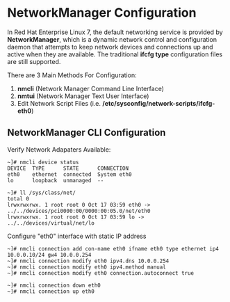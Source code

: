 # NetworkManager Configuration
In Red Hat Enterprise Linux 7, the default networking service is provided by **NetworkManager**, which is a dynamic network control and configuration daemon that attempts to keep network devices and connections up and active when they are available. The traditional **ifcfg type** configuration files are still supported.

There are 3 Main Methods For Configuration:

1. **nmcli** (Network Manager Command Line Interface)
2. **nmtui** (Network Manager Text User Interface)
3. Edit Network Script Files (i.e. **/etc/sysconfig/network-scripts/ifcfg-eth0**)

## NetworkManager CLI Configuration

Verify Network Adapaters Available:
```
~]# nmcli device status
DEVICE  TYPE      STATE      CONNECTION  
eth0    ethernet  connected  System eth0 
lo      loopback  unmanaged  -- 

~]# ll /sys/class/net/
total 0
lrwxrwxrwx. 1 root root 0 Oct 17 03:59 eth0 -> ../../devices/pci0000:00/0000:00:05.0/net/eth0
lrwxrwxrwx. 1 root root 0 Oct 17 03:59 lo -> ../../devices/virtual/net/lo
```
Configure "eth0" interface with static IP address
```
~]# nmcli connection add con-name eth0 ifname eth0 type ethernet ip4 10.0.0.10/24 gw4 10.0.0.254
~]# nmcli connection modify eth0 ipv4.dns 10.0.0.254
~]# nmcli connection modify eth0 ipv4.method manual
~]# nmcli connection modify eth0 connection.autoconnect true

~]# nmcli connection down eth0
~]# nmcli connection up eth0
```
